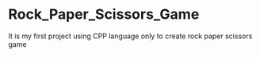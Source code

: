 # Rock_Paper_Scissors_Game
It is my first project using CPP language only to create rock paper scissors game 
